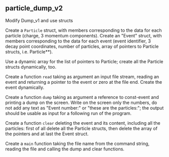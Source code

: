 ## particle_dump_v2

Modify Dump_v1 and use structs

Create a `Particle` struct, with members corresponding to the data
for each particle (charge, 3 momentum components).
Create an "Event" struct, with members corresponding to the data
for each event (event identifier, 3 decay point coordinates,
number of particles, array of pointers to Particle structs, i.e. Particle**).


Use a dynamic array for the list of pointers to Particle; create
all the Particle structs dynamically, too.


Create a function `read` taking as argument an input file stream,
reading an event and returning a pointer to the event or zero
at the file end. Create the event dynamically.


Create a function `dump` taking as argument a reference to const-event
and printing a dump on the screen.
Write on the screen only the numbers, do not add any text as "Event number:"
or "these are the particles:"; the output should be usable as input for
a following run of the program.


Create a function `clear` deleting the event and its content, including
all the particles: first of all delete all the Particle structs, then
delete the array of the pointers and at last the Event struct.


Create a `main` function taking the file name from the command string,
reading the file and calling the dump and clear functions.
